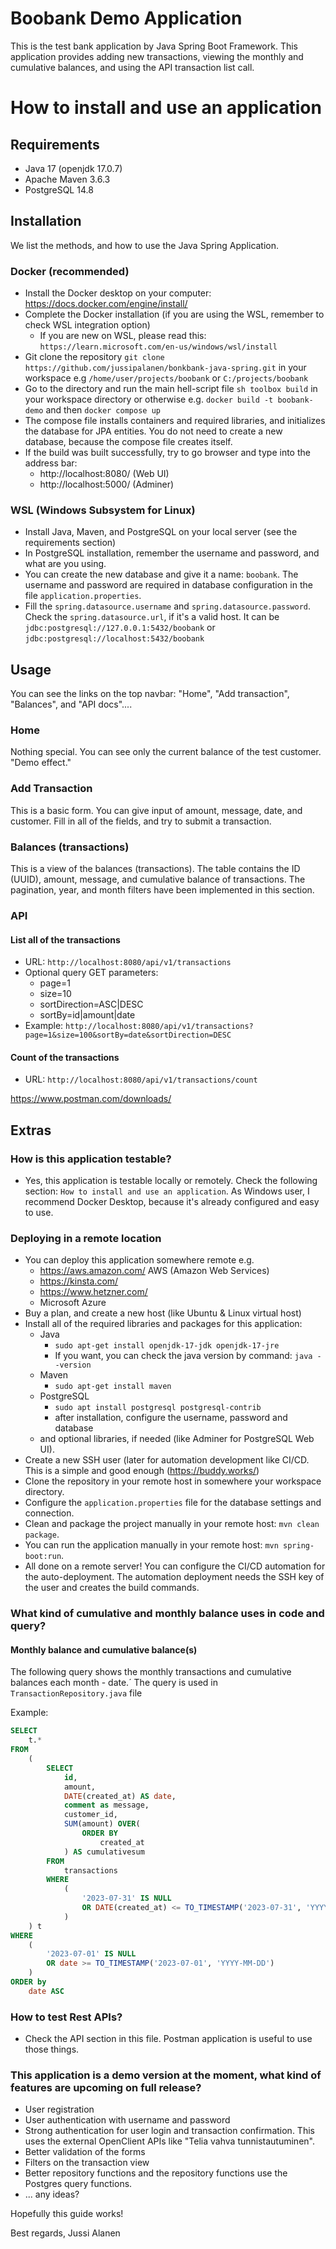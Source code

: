 # Boobank Demo Application
This is the test bank application by Java Spring Boot Framework. This application provides adding new transactions, viewing the monthly and cumulative balances, and using the API transaction list call.

# How to install and use an application

## Requirements
- Java 17 (openjdk 17.0.7)
- Apache Maven 3.6.3
- PostgreSQL 14.8

## Installation

We list the methods, and how to use the Java Spring Application.

### Docker (recommended)
- Install the Docker desktop on your computer: https://docs.docker.com/engine/install/
- Complete the Docker installation (if you are using the WSL, remember to check WSL integration option)
    - If you are new on WSL, please read this: `https://learn.microsoft.com/en-us/windows/wsl/install`
- Git clone the repository `git clone https://github.com/jussipalanen/bonkbank-java-spring.git` in your workspace e.g `/home/user/projects/boobank` or `C:/projects/boobank`
- Go to the directory and run the main hell-script file `sh toolbox build` in your workspace directory or otherwise e.g.
`docker build -t boobank-demo` and then `docker compose up`
- The compose file installs containers and required libraries, and initializes the database for JPA entities. You do not need to create a new database, because the compose file creates itself.
- If the build was built successfully, try to go browser and type into the address bar: 
    - http://localhost:8080/ (Web UI)
    - http://localhost:5000/ (Adminer)

### WSL (Windows Subsystem for Linux)
- Install Java, Maven, and PostgreSQL on your local server (see the requirements section)
- In PostgreSQL installation, remember the username and password, and what are you using. 
- You can create the new database and give it a name: `boobank`. The username and password are required in database configuration in the file `application.properties`. 
- Fill the `spring.datasource.username` and `spring.datasource.password`. Check the `spring.datasource.url`, if it's a valid host. It can be `jdbc:postgresql://127.0.0.1:5432/boobank` or `jdbc:postgresql://localhost:5432/boobank`

## Usage
You can see the links on the top navbar: "Home", "Add transaction", "Balances", and "API docs"....
### Home
Nothing special. You can see only the current balance of the test customer. "Demo effect."

### Add Transaction
This is a basic form. You can give input of amount, message, date, and customer. Fill in all of the fields, and try to submit a transaction. 

### Balances (transactions)
This is a view of the balances (transactions). The table contains the ID (UUID), amount, message, and cumulative balance of transactions. The pagination, year, and month filters have been implemented in this section.


### API
#### List all of the transactions
- URL: `http://localhost:8080/api/v1/transactions`
- Optional query GET parameters:
    - page=1
    - size=10
    - sortDirection=ASC|DESC
    - sortBy=id|amount|date
- Example: `http://localhost:8080/api/v1/transactions?page=1&size=100&sortBy=date&sortDirection=DESC`

#### Count of the transactions
- URL: `http://localhost:8080/api/v1/transactions/count`

https://www.postman.com/downloads/


## Extras

### How is this application testable?
- Yes, this application is testable locally or remotely. Check the following section: `How to install and use an application`. As Windows user, I recommend Docker Desktop, because it's already configured and easy to use.

### Deploying in a remote location
- You can deploy this application somewhere remote e.g. 
    - https://aws.amazon.com/ AWS (Amazon Web Services) 
    - https://kinsta.com/
    - https://www.hetzner.com/
    - Microsoft Azure
- Buy a plan, and create a new host (like Ubuntu & Linux virtual host)
- Install all of the required libraries and packages for this application: 
    - Java
        - `sudo apt-get install openjdk-17-jdk openjdk-17-jre`
        - If you want, you can check the java version by command: `java --version`
    - Maven
        - `sudo apt-get install maven`
    - PostgreSQL
        - `sudo apt install postgresql postgresql-contrib`
        - after installation, configure the username, password and database 
    - and optional libraries, if needed (like Adminer for PostgreSQL Web UI).
- Create a new SSH user (later for automation development like CI/CD. This is a simple and good enough (https://buddy.works/)
- Clone the repository in your remote host in somewhere your workspace directory.
- Configure the `application.properties` file for the database settings and connection.
- Clean and package the project manually in your remote host: `mvn clean package`. 
- You can run the application manually in your remote host: `mvn spring-boot:run`. 
- All done on a remote server! You can configure the CI/CD automation for the auto-deployment. The automation deployment needs the SSH key of the user and creates the build commands.


### What kind of cumulative and monthly balance uses in code and query?

#### Monthly balance and cumulative balance(s)

The following query shows the monthly transactions and cumulative balances each month - date.´
The query is used in `TransactionRepository.java` file

Example:
```sql
SELECT
    t.*
FROM
    (
        SELECT
            id,
            amount,
            DATE(created_at) AS date,
            comment as message,
            customer_id,
            SUM(amount) OVER(
                ORDER BY
                    created_at
            ) AS cumulativesum
        FROM
            transactions
        WHERE
            (
                '2023-07-31' IS NULL
                OR DATE(created_at) <= TO_TIMESTAMP('2023-07-31', 'YYYY-MM-DD')
            )
    ) t
WHERE
    (
        '2023-07-01' IS NULL
        OR date >= TO_TIMESTAMP('2023-07-01', 'YYYY-MM-DD')
    )
ORDER by
    date ASC
```


### How to test Rest APIs?
- Check the API section in this file. Postman application is useful to use those things.

### This application is a demo version at the moment, what kind of features are upcoming on full release?
- User registration
- User authentication with username and password
- Strong authentication for user login and transaction confirmation. This uses the external OpenClient APIs like "Telia vahva tunnistautuminen".
- Better validation of the forms
- Filters on the transaction view
- Better repository functions and the repository functions use the Postgres query functions.
- ... any ideas?

Hopefully this guide works! 

Best regards,
Jussi Alanen
